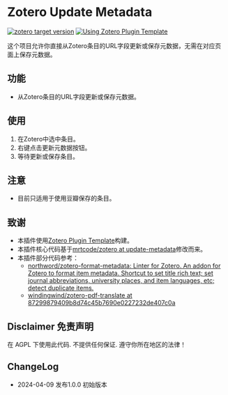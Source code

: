 # Zotero Update Metadata

[![zotero target version](https://img.shields.io/badge/Zotero-7-green?style=flat-square&logo=zotero&logoColor=CC2936)](https://www.zotero.org)
[![Using Zotero Plugin Template](https://img.shields.io/badge/Using-Zotero%20Plugin%20Template-blue?style=flat-square&logo=github)](https://github.com/windingwind/zotero-plugin-template)

这个项目允许你直接从Zotero条目的URL字段更新或保存元数据，无需在对应页面上保存元数据。

## 功能

- 从Zotero条目的URL字段更新或保存元数据。

## 使用

1. 在Zotero中选中条目。
2. 右键点击更新元数据按钮。
3. 等待更新或保存条目。

## 注意

- 目前只适用于使用豆瓣保存的条目。

## 致谢

- 本插件使用[Zotero Plugin Template](https://github.com/windingwind/zotero-plugin-template)构建。
- 本插件核心代码基于[mrtcode/zotero at update-metadata](https://github.com/mrtcode/zotero/tree/update-metadata)修改而来。
- 本插件部分代码参考：
  + [northword/zotero-format-metadata: Linter for Zotero. An addon for Zotero to format item metadata. Shortcut to set title rich text; set journal abbreviations, university places, and item languages, etc; detect duplicate items.](https://github.com/northword/zotero-format-metadata)
  + [windingwind/zotero-pdf-translate at 87299879409b8d74c45b7690e0227232de407c0a](https://github.com/windingwind/zotero-pdf-translate/tree/87299879409b8d74c45b7690e0227232de407c0a)

## Disclaimer 免责声明

在 AGPL 下使用此代码. 不提供任何保证. 遵守你所在地区的法律！

## ChangeLog

- 2024-04-09 发布1.0.0 初始版本
